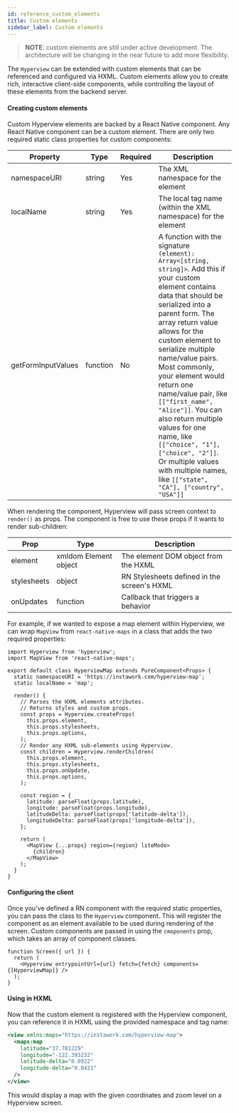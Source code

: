 ```yaml
---
id: reference_custom_elements
title: Custom elements
sidebar_label: Custom elements
---
```


> **NOTE**: custom elements are still under active development. The architecture will be changing in the near future to add more flexibility.

The `Hyperview` can be extended with custom elements that can be referenced and configured via HXML. Custom elements allow you to create rich, interactive client-side components, while controlling the layout of these elements from the backend server.

#### Creating custom elements

Custom Hyperview elements are backed by a React Native component. Any React Native component can be a custom element. There are only two required static class properties for custom components:

| Property           | Type     | Required | Description                                                                                                                                                                                                                                                                                                                                                                                                                                                                                                                                    |
| ------------------ | -------- | -------- | ---------------------------------------------------------------------------------------------------------------------------------------------------------------------------------------------------------------------------------------------------------------------------------------------------------------------------------------------------------------------------------------------------------------------------------------------------------------------------------------------------------------------------------------------- |
| namespaceURI       | string   | Yes      | The XML namespace for the element                                                                                                                                                                                                                                                                                                                                                                                                                                                                                                              |
| localName          | string   | Yes      | The local tag name (within the XML namespace) for the element                                                                                                                                                                                                                                                                                                                                                                                                                                                                                  |
| getFormInputValues | function | No       | A function with the signature `(element): Array<[string, string]>`. Add this if your custom element contains data that should be serialized into a parent form. The array return value allows for the custom element to serialize multiple name/value pairs. Most commonly, your element would return one name/value pair, like `[["first_name", "Alice"]]`. You can also return multiple values for one name, like `[["choice", "1"], ["choice", "2"]]`. Or multiple values with multiple names, like `[["state", "CA"], ["country", "USA"]]` |

When rendering the component, Hyperview will pass screen context to `render()` as props. The component is free to use these props if it wants to render sub-children:

| Prop        | Type                  | Description                                 |
| ----------- | --------------------- | ------------------------------------------- |
| element     | xmldom Element object | The element DOM object from the HXML        |
| stylesheets | object                | RN Stylesheets defined in the screen's HXML |
| onUpdates   | function              | Callback that triggers a behavior           |

For example, if we wanted to expose a map element within Hyperview, we can wrap `MapView` from `react-native-maps` in a class that adds the two required properties:

```es6
import Hyperview from 'hyperview';
import MapView from 'react-native-maps';

export default class HyperviewMap extends PureComponent<Props> {
  static namespaceURI = 'https://instawork.com/hyperview-map';
  static localName = 'map';

  render() {
    // Parses the HXML elements attributes.
    // Returns styles and custom props.
    const props = Hyperview.createProps(
      this.props.element,
      this.props.stylesheets,
      this.props.options,
    );
    // Render any HXML sub-elements using Hyperview.
    const children = Hyperview.renderChildren(
      this.props.element,
      this.props.stylesheets,
      this.props.onUpdate,
      this.props.options,
    );

    const region = {
      latitude: parseFloat(props.latitude),
      longitude: parseFloat(props.longitude),
      latitudeDelta: parseFloat(props['latitude-delta']),
      longitudeDelta: parseFloat(props['longitude-delta']),
    };

    return (
      <MapView {...props} region={region} liteMode>
        {children}
      </MapView>
    );
  }
}
```

#### Configuring the client

Once you've defined a RN component with the required static properties, you can pass the class to the `Hyperview` component. This will register the component as an element available to be used during rendering of the screen. Custom components are passed in using the `cmoponents` prop, which takes an array of component classes.

```es6
function Screen({ url }) {
  return (
    <Hyperview entrypointUrl={url} fetch={fetch} components={[HyperviewMap]} />
  );
}
```

#### Using in HXML

Now that the custom element is registered with the Hyperview component, you can reference it in HXML using the provided namespace and tag name:

```xml
<view xmlns:maps="https://instawork.com/hyperview-map">
  <maps:map
    latitude="37.781229"
    longitude="-122.393232"
    latitude-delta="0.0922"
    longitude-delta="0.0421"
  />
</view>
```

This would display a map with the given coordinates and zoom level on a Hyperview screen.
